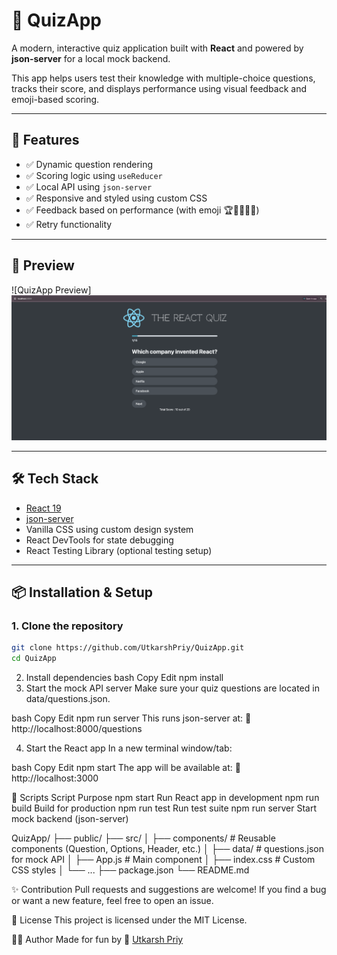 # 🎯 QuizApp

A modern, interactive quiz application built with **React** and powered by **json-server** for a local mock backend.

This app helps users test their knowledge with multiple-choice questions, tracks their score, and displays performance using visual feedback and emoji-based scoring.

---

## 🚀 Features

- ✅ Dynamic question rendering
- ✅ Scoring logic using `useReducer`
- ✅ Local API using `json-server`
- ✅ Responsive and styled using custom CSS
- ✅ Feedback based on performance (with emoji 🏆🥇🤩🤦‍♂️)
- ✅ Retry functionality

---

## 📸 Preview

![QuizApp Preview]
![alt text](image.png)

---

## 🛠️ Tech Stack

- [React 19](https://reactjs.org/)
- [json-server](https://github.com/typicode/json-server)
- Vanilla CSS using custom design system
- React DevTools for state debugging
- React Testing Library (optional testing setup)

---

## 📦 Installation & Setup

### 1. Clone the repository

```bash
git clone https://github.com/UtkarshPriy/QuizApp.git
cd QuizApp
```

2. Install dependencies
   bash
   Copy
   Edit
   npm install
3. Start the mock API server
   Make sure your quiz questions are located in data/questions.json.

bash
Copy
Edit
npm run server
This runs json-server at:
📍 http://localhost:8000/questions

4. Start the React app
   In a new terminal window/tab:

bash
Copy
Edit
npm start
The app will be available at:
📍 http://localhost:3000

🧪 Scripts
Script Purpose
npm start Run React app in development
npm run build Build for production
npm run test Run test suite
npm run server Start mock backend (json-server)

QuizApp/
├── public/
├── src/
│ ├── components/ # Reusable components (Question, Options, Header, etc.)
│ ├── data/ # questions.json for mock API
│ ├── App.js # Main component
│ ├── index.css # Custom CSS styles
│ └── ...
├── package.json
└── README.md

✨ Contribution
Pull requests and suggestions are welcome!
If you find a bug or want a new feature, feel free to open an issue.

📝 License
This project is licensed under the MIT License.

🙋‍♂️ Author
Made for fun by
🔗 [Utkarsh Priy](https://github.com/UtkarshPriy)
